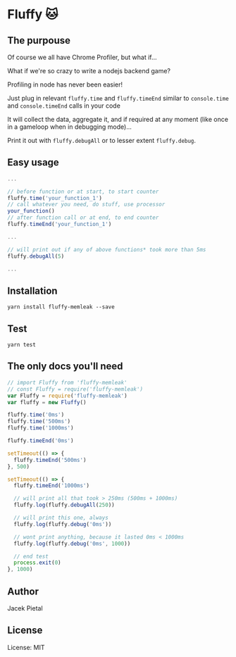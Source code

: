 # Fluffy 🐱

## The purpouse

Of course we all have Chrome Profiler, but what if...

What if we're so crazy to write a nodejs backend game?

Profiling in node has never been easier!

Just plug in relevant `fluffy.time` and `fluffy.timeEnd` similar to `console.time` and `console.timeEnd` calls in your code

It will collect the data, aggregate it, and if required at any moment (like once in a gameloop when in debugging mode)...

Print it out with `fluffy.debugAll` or to lesser extent `fluffy.debug`.

## Easy usage

```javascript
...

// before function or at start, to start counter
fluffy.time('your_function_1')
// call whatever you need, do stuff, use processor
your_function()
// after function call or at end, to end counter
fluffy.timeEnd('your_function_1')

...

// will print out if any of above functions* took more than 5ms
fluffy.debugAll(5)

...
```

## Installation

`yarn install fluffy-memleak --save`

## Test

`yarn test`

## The only docs you'll need

```javascript
// import Fluffy from 'fluffy-memleak'
// const Fluffy = require('fluffy-memleak')
var Fluffy = require('fluffy-memleak')
var fluffy = new Fluffy()

fluffy.time('0ms')
fluffy.time('500ms')
fluffy.time('1000ms')

fluffy.timeEnd('0ms')

setTimeout(() => {
  fluffy.timeEnd('500ms')
}, 500)

setTimeout(() => {
  fluffy.timeEnd('1000ms')

  // will print all that took > 250ms (500ms + 1000ms)
  fluffy.log(fluffy.debugAll(250))

  // will print this one, always
  fluffy.log(fluffy.debug('0ms'))

  // wont print anything, because it lasted 0ms < 1000ms
  fluffy.log(fluffy.debug('0ms', 1000))

  // end test
  process.exit(0)
}, 1000)
```

## Author

Jacek Pietal

## License

License: MIT
